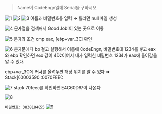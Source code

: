 > Name이 CodeEngn일때 Serial을 구하시오

![1](https://github.com/king-raccoon/Yoom/assets/78426205/5fadb3b8-39ea-40c6-8988-0fbf9aa220da)
![2](https://github.com/king-raccoon/Yoom/assets/78426205/a3a3c4d0-d554-42f3-8b4b-9fb1089da125)
![3](https://github.com/king-raccoon/Yoom/assets/78426205/2800c3a6-f475-41f1-9994-fd6a898ded68)
이름과 비밀번호를 입력 → 틀리면 null 파일 생성

![4](https://github.com/king-raccoon/Yoom/assets/78426205/6870c7d6-c597-42fa-bfd5-ea0e7a7eed8d)
문자열을 검색해서 Good Job!이 있는 곳으로 이동

![5](https://github.com/king-raccoon/Yoom/assets/78426205/51956df1-af2a-409d-b442-9e6e9c2e2a5c)
분기의 조건 cmp eax, [ebp+var_3C] 확인

![6](https://github.com/king-raccoon/Yoom/assets/78426205/ac94cd52-7aef-4f55-9acb-57c85b51926d)
분기문에다 bp 걸고 실행해서 이름에 CodeEngn, 비밀번호에 1234를 넣고 eax와 ebp 확인하면 eax 값이 4D2이여서 내가 입력한 비밀번호 1234가 eax에 들어감을 알 수 있다.

ebp+var_3C에 커서를 올려두면 해당 위치를 알 수 있다 ⇒ Stack[00003590]:0070FEEC

![7](https://github.com/king-raccoon/Yoom/assets/78426205/5517fb93-e70f-4bb2-a581-886763f5e37a)
stack 70feec를 확인하면 E4C60D97이 나온다

![8](https://github.com/king-raccoon/Yoom/assets/78426205/d3791ec9-d9bf-4d80-b22c-d59456afe824)

`비밀번호: 3838184855`
![9](https://github.com/king-raccoon/Yoom/assets/78426205/fa546aad-cc5b-4ff0-a8ba-cd1da3cabe74)
